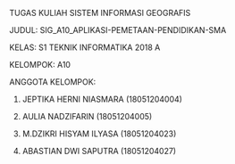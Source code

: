 TUGAS KULIAH SISTEM INFORMASI GEOGRAFIS

JUDUL: SIG_A10_APLIKASI-PEMETAAN-PENDIDIKAN-SMA

KELAS: S1 TEKNIK INFORMATIKA 2018 A

KELOMPOK: A10

ANGGOTA KELOMPOK:

1. JEPTIKA HERNI NIASMARA (18051204004)

2. AULIA NADZIFARIN (18051204005)

3. M.DZIKRI HISYAM ILYASA (18051204023)

4. ABASTIAN DWI SAPUTRA (18051204027)
